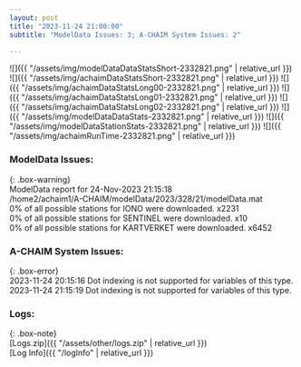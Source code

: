 ```yaml
---
layout: post
title: "2023-11-24 21:00:00"
subtitle: "ModelData Issues: 3; A-CHAIM System Issues: 2"

---
```


![]({{ "/assets/img/modelDataDataStatsShort-2332821.png" | relative_url }})
![]({{ "/assets/img/achaimDataStatsShort-2332821.png" | relative_url }})
![]({{ "/assets/img/achaimDataStatsLong00-2332821.png" | relative_url }})
![]({{ "/assets/img/achaimDataStatsLong01-2332821.png" | relative_url }})
![]({{ "/assets/img/achaimDataStatsLong02-2332821.png" | relative_url }})
![]({{ "/assets/img/modelDataDataStats-2332821.png" | relative_url }})
![]({{ "/assets/img/modelDataStationStats-2332821.png" | relative_url }})
![]({{ "/assets/img/achaimRunTime-2332821.png" | relative_url }})


### ModelData Issues:  
  
{: .box-warning}  
 ModelData report for 24-Nov-2023 21:15:18   
 /home2/achaim1/A-CHAIM/modelData/2023/328/21/modelData.mat   
 0% of all possible stations for IONO were downloaded. x2231   
 0% of all possible stations for SENTINEL were downloaded. x10   
 0% of all possible stations for KARTVERKET were downloaded. x6452   
  
### A-CHAIM System Issues:  
  
{: .box-error}  
2023-11-24 20:15:16 Dot indexing is not supported for variables of this type.  
2023-11-24 21:15:19 Dot indexing is not supported for variables of this type.  

### Logs:  
  
{: .box-note}  
[Logs.zip]({{ "/assets/other/logs.zip" | relative_url }})  
[Log Info]({{ "/logInfo" | relative_url }})  
